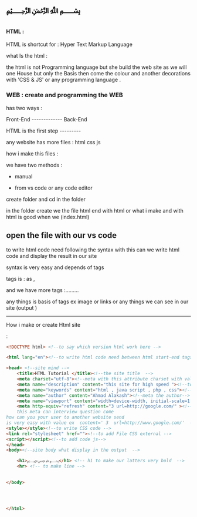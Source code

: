 #																								﷽

#### HTML :


HTML is shortcut  for : Hyper Text Markup Language   

what Is the html :

the html is not Programming  language  but she build  the  web site  as we will one House  but only the Basis then come the colour and another decorations  with 'CSS & JS' or any programming language .

### WEB : create and programming  the WEB 

has two ways  :

Front-End  ------------- Back-End

HTML is the first step ---------

any website has more files : html css js 

how i make this files : 

we have two methods : 

- manual 

-  from vs code or any code editor 

  create folder and cd in the folder 

  in the folder create we the file html end with html or what i make  and with html is good when we (index.html)

  open the file with our vs code 
  --------------------------------------------------
  
  
  to write html code need following  the syntax with this can we write html code and display the result in our site 

syntax is very easy and  depends of tags 

tags is : as <title></title> ,<p></p> and we have more tags :......... 

any things is basis of tags ex image or links or any things we can see in our site (output )

-----------


How i make or create Html site

 :

```html
<!DOCTYPE html> <!--to say which version html work here -->

<html lang="en"><!--to write html code need between html start-end tags -->

<head> <!--site mind -->
    <title>HTML Tutorial </title><!--the site title  -->
    <meta charset="utf-8"><!--meta with this attribute charset with value utf-8  support all language   -->
    <meta name="description" content="this site for high speed "><!--to add info or description for browser in the site-->
    <meta name="keywords" content="html , java script , php , css"><!--to add keywords for search -->
    <meta name="author" content="Ahmad Alakash"><!--meta the author-->
    <meta name="viewport" content="width=device-width, initial-scale=1.0"><!--for the responsive with computer or phone or any device -->
    <meta http-equiv="refresh" content="3 url=http://google.com/" ><!--to refresh our site automatic
    this meta can interview question come 
how can you your user to another website send 
is very easy with value ex  content=' 3  url=http://www.google.com/'  -->
<style></style><!--to write CSS code -->
<link rel="stylesheet" href=""><!--to add File CSS external -->
<script></script><!--to add code js-->
</head>
<body><!--site body what display in the output  -->

    <h1>﷽</h1> <!-- h1 to make our latters very bold  -->
    <hr> <!-- to make line -->

    
</body>




</html>
```


  



